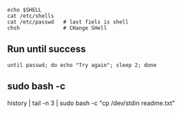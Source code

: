 
```
echo $SHELL
cat /etc/shells
cat /etc/passwd   # last fiels is shell
chsh              # CHange SHell
```

## Run until success

    until passwd; do echo "Try again"; sleep 2; done


## sudo bash -c

history | tail -n 3 | sudo bash -c "cp /dev/stdin readme.txt"
